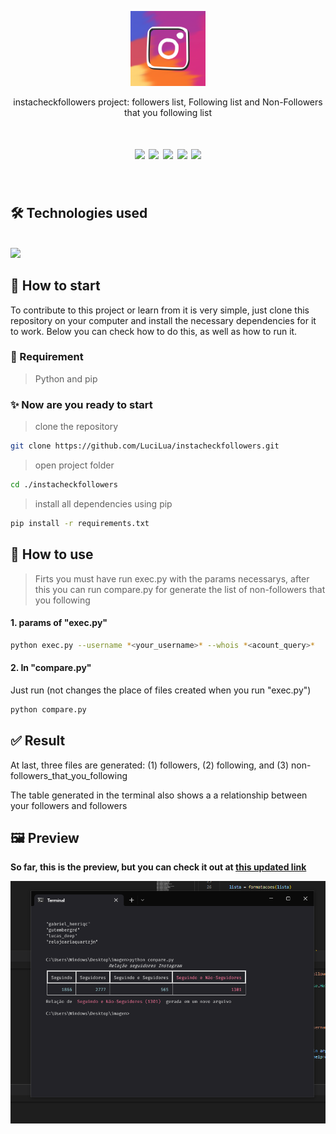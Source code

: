 <p align="center"><img height=120  src="large.png"></p>
<p align="center">instacheckfollowers project: followers list, Following list and Non-Followers that you following list</p>
<h1 align="center">
<img src="https://img.shields.io/apm/l/react?style=flat-square"> <img src="https://img.shields.io/github/stars/LuciLua/instacheckfollowers?style=flat-square">
<img src="https://img.shields.io/github/last-commit/LuciLua/instacheckfollowers?style=flat-square"> <img src="https://img.shields.io/github/commit-activity/w/LuciLua/instacheckfollowers?style=flat-square"> <img src="https://img.shields.io/github/languages/code-size/LuciLua/instacheckfollowers">

</br>
</h1>
</br>

## 🛠 Technologies used

</br>

<img src="https://img.shields.io/badge/python-3670A0?style=for-the-badge&logo=python&logoColor=ffdd54">

## 🚀 How to start

To contribute to this project or learn from it is very simple, just clone this repository on your computer and install the necessary dependencies for it to work. Below you can check how to do this, as well as how to run it.

### 📌 Requirement

> Python and pip

### ✨ Now are you ready to start 

> clone the repository
```bash
git clone https://github.com/LuciLua/instacheckfollowers.git
```

> open project folder
 ```bash
cd ./instacheckfollowers
```

> install all dependencies using pip
```bash
pip install -r requirements.txt
```

## 🏇 How to use

> Firts you must have run exec.py with the params necessarys, after this you can run compare.py for generate the list of non-followers that you following

#### 1. params of "exec.py"
 ```bash
python exec.py --username *<your_username>* --whois *<acount_query>*
``` 
#### 2. In "compare.py"
 
Just run (not changes the place of files created when you run "exec.py")
 ```bash
 python compare.py
 ``` 
## ✅ Result

At last, three files are generated: (1) followers, (2) following, and (3) non-followers_that_you_following 

The table generated in the terminal also shows a a relationship between your followers and followers

## 🖼 Preview

**So far, this is the preview, but you can check it out at [this updated link](https://pokedex-of-luci.vercel.app/)**

<img src="preview.png"/>
